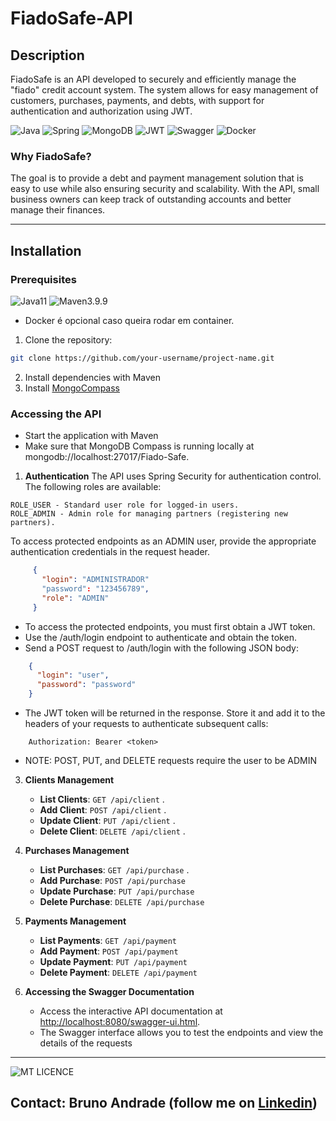 # FiadoSafe-API

## Description

FiadoSafe is an API developed to securely and efficiently manage the "fiado" credit account system. The system allows for easy management of customers, purchases, payments, and debts, with support for authentication and authorization using JWT.

![Java](https://img.shields.io/badge/java-%23ED8B00.svg?style=for-the-badge&logo=openjdk&logoColor=white)
![Spring](https://img.shields.io/badge/spring-%236DB33F.svg?style=for-the-badge&logo=spring&logoColor=white)
![MongoDB](https://img.shields.io/badge/-MongoDB-13aa52?style=for-the-badge&logo=mongodb&logoColor=white)
![JWT](https://img.shields.io/badge/JWT-000000?style=for-the-badge&logo=JSON%20web%20tokens&logoColor=white)
![Swagger](https://img.shields.io/badge/Swagger-85EA2D?style=for-the-badge&logo=Swagger&logoColor=white)
![Docker](https://img.shields.io/badge/Docker-2CA5E0?style=for-the-badge&logo=docker&logoColor=white)

### Why FiadoSafe?

The goal is to provide a debt and payment management solution that is easy to use while also ensuring security and scalability. With the API, small business owners can keep track of outstanding accounts and better manage their finances.

---

## Installation

### Prerequisites 

![Java11](https://img.shields.io/badge/Java-11-blue)
![Maven3.9.9](https://img.shields.io/badge/Maven-3.9.9-blue)

- Docker é opcional caso queira rodar em container.

1. Clone the repository:
   
```bash
git clone https://github.com/your-username/project-name.git
```

2. Install dependencies with Maven
3. Install [MongoCompass](https://www.mongodb.com/try/download/compass)
   
### Accessing the API

- Start the application with Maven
- Make sure that MongoDB Compass is running locally at mongodb://localhost:27017/Fiado-Safe.

1. **Authentication**
The API uses Spring Security for authentication control. The following roles are available:

```
ROLE_USER - Standard user role for logged-in users.
ROLE_ADMIN - Admin role for managing partners (registering new partners).
```
To access protected endpoints as an ADMIN user, provide the appropriate authentication credentials in the request header.

```json
     {
       "login": "ADMINISTRADOR"
       "password": "123456789",
       "role": "ADMIN"
     }
```
- To access the protected endpoints, you must first obtain a JWT token.
- Use the /auth/login endpoint to authenticate and obtain the token.
- Send a POST request to /auth/login with the following JSON body: 
 ```json
     {
       "login": "user",
       "password": "password"
     }
```
- The JWT token will be returned in the response. Store it and add it to the headers of your requests to authenticate subsequent calls:
 ```
     Authorization: Bearer <token>
```
- NOTE: POST, PUT, and DELETE requests require the user to be ADMIN

3. **Clients Management**
   
   - **List Clients**: `GET /api/client` .
   - **Add Client**: `POST /api/client` .
   - **Update Client**: `PUT /api/client` .
   - **Delete Client**: `DELETE /api/client` .

5. **Purchases Management**
  
   - **List Purchases**: `GET /api/purchase` .
   - **Add Purchase**: `POST /api/purchase` 
   - **Update Purchase**: `PUT /api/purchase`
   - **Delete Purchase**: `DELETE /api/purchase`

7. **Payments Management**

   - **List Payments**: `GET /api/payment`
   - **Add Payment**: `POST /api/payment`
   - **Update Payment**: `PUT /api/payment`
   - **Delete Payment**: `DELETE /api/payment`

9. **Accessing the Swagger Documentation**
   - Access the interactive API documentation at [http://localhost:8080/swagger-ui.html](http://localhost:8080/swagger-ui.html).
   - The Swagger interface allows you to test the endpoints and view the details of the requests

---

![MT LICENCE](https://img.shields.io/badge/license-MIT-blue)

## Contact: Bruno Andrade (follow me on [Linkedin](https://www.linkedin.com/in/brunoanndrad/))
